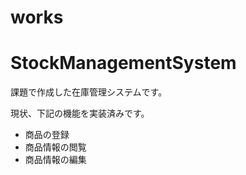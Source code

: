 # works
# StockManagementSystem  

課題で作成した在庫管理システムです。  

現状、下記の機能を実装済みです。 

* 商品の登録 
* 商品情報の閲覧
* 商品情報の編集

